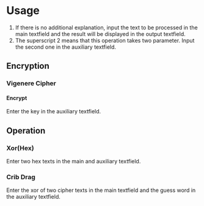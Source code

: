 # Usage

1. If there is no additional explanation, input the text to be processed in the main textfield and the result will be displayed in the 
output textfield.
2. The superscript 2 means that this operation takes two parameter. Input the second one in the auxiliary textfield.

## Encryption
### Vigenere Cipher
#### Encrypt
Enter the key in the auxiliary textfield.

## Operation
### Xor(Hex)
Enter two hex texts in the main and auxiliary textfield.

### Crib Drag
Enter the xor of two cipher texts in the main textfield and the guess word in the auxiliary textfield.

